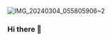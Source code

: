 ![IMG_20240304_055805906~2](https://github.com/HIGGINS143/HIGGINS143/assets/165736094/7b968d2a-cd7e-4375-acb0-3d1fc8ab01aa)
### Hi there 👋

<!--
**HIGGINS143/HIGGINS143** is a ✨ _special_ ✨ repository because its `README.md` (this file) appears on your GitHub profile.

Here are some ideas to get you started:

- 🔭 I’m currently working on ...
- 🌱 I’m currently learning ...
- 👯 I’m looking to collaborate on ...
- 🤔 I’m looking for help with ...
- 💬 Ask me about ...
- 📫 How to reach me: ...
- 😄 Pronouns: ...
- ⚡ Fun fact: ...
-->
